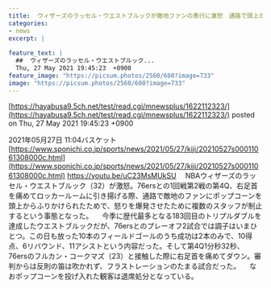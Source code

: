 ```yaml
---
title:  ウィザーズのラッセル・ウエストブルックが敵地ファンの愚行に激怒　通路で頭上からポップコーン  
categories:
- news
excerpt: |
  
feature_text: |
  ##  ウィザーズのラッセル・ウエストブルック...
  Thu, 27 May 2021 19:45:23  +0900
feature_image: "https://picsum.photos/2560/600?image=733"
image: "https://picsum.photos/2560/600?image=733"
---
```


[https://hayabusa9.5ch.net/test/read.cgi/mnewsplus/1622112323/](https://hayabusa9.5ch.net/test/read.cgi/mnewsplus/1622112323/)
posted on Thu, 27 May 2021 19:45:23  +0900

<!--more-->

2021年05月27日 11:04バスケット [https://www.sponichi.co.jp/sports/news/2021/05/27/kiji/20210527s00011061308000c.html](https://www.sponichi.co.jp/sports/news/2021/05/27/kiji/20210527s00011061308000c.html) https://youtu.be/uC23MsMUkSU 　NBAウィザーズのラッセル・ウエストブルック（32）が激怒。76ersとの1回戦第2戦の第4Q、右足首を痛めてロッカールームに引き揚げる際、通路で敵地のファンにポップコーンを頭上からふりかけられたためで、怒りを爆発させたために複数のスタッフが制止するという事態となった。 　今季に歴代最多となる183回目のトリプルダブルを達成したウエストブルックだが、76ersとのプレーオフ2試合では調子はいまひとつ。この日も放った10本のフィールドゴールのうち成功は2本のみで、10得点、6リバウンド、11アシストという内容だった。そして第4Q1分秒32秒、76ersのフルカン・コークマズ（23）と接触した際に右足首を痛めてダウン。審判からは反則の笛は吹かれず、フラストレーションのたまる試合だった。 　なおポップコーンを投げ入れた観客は退席処分となっている。
